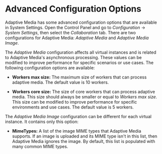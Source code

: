 # Advanced Configuration Options [](id=advanced-configuration-options)

Adaptive Media has some advanced configuration options that are available in 
System Settings. Open the Control Panel and go to *Configuration* &rarr; 
*System Settings*, then select the *Collaboration* tab. There are two 
configurations for Adaptive Media: *Adaptive Media* and *Adaptive Media Image*. 

The *Adaptive Media* configuration affects all virtual instances and is related 
to Adaptive Media's asynchronous processing. These values can be modified to 
improve performance for specific scenarios or use cases. The following 
configuration options are available: 
<!-- 
It's not clear what these options do. What are "workers"? I'm assuming they're 
not guys in hard hats. What happens when you increase/decrease the number of 
workers? What's the difference between a regular worker and a core worker? The 
descriptions just say that they both "process adaptive media", whatever that 
means. Why does "workers core size" have to be less than or equal to "workers 
max size"? Workers core size also says that it, "improves performance for 
specific environments". What does that mean? Do more or fewer core workers 
improve performance? 

Also, the option names themselves are problematic (I know we can't change that, 
but we can tell the devs to). Both option names refer to "size" (a short/tall 
guy in a hard hat?), but according to the descriptions, they actually describe 
the number of workers (many/few guys in hard hats?). Also, based on the 
description, the "workers core size" option is named incorrectly... the name 
refers to the size of a worker core ("worker" being an adjective for "core"), 
while the description says that it's the size of a core worker ("core" being an 
adjective for "worker"). 
-->

-   **Workers max size:** The maximum size of workers that can process adaptive 
    media. The default value is 10 workers. 

-   **Workers core size:** The size of core workers that can process adaptive 
    media. This size should always be smaller or equal to *Workers max size*. 
    This size can be modified to improve performance for specific environments 
    and use cases. The default value is 5 workers. 

The *Adaptive Media Image* configuration can be different for each virtual 
instance. It contains only this option: 

-   **MimeTypes:** A list of the image MIME types that Adaptive Media supports. 
    If an image is uploaded and its MIME type isn't in this list, then Adaptive 
    Media ignores the image. By default, this list is populated with many common 
    MIME types. 
